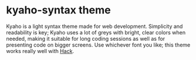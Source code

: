 # kyaho-syntax theme

Kyaho is a light syntax theme made for web development. Simplicity and readability is key; Kyaho uses a lot of greys with bright, clear colors when needed, making it suitable for long coding sessions as well as for presenting code on bigger screens. Use whichever font you like; this theme works really well with [Hack](https://github.com/chrissimpkins/Hack).
